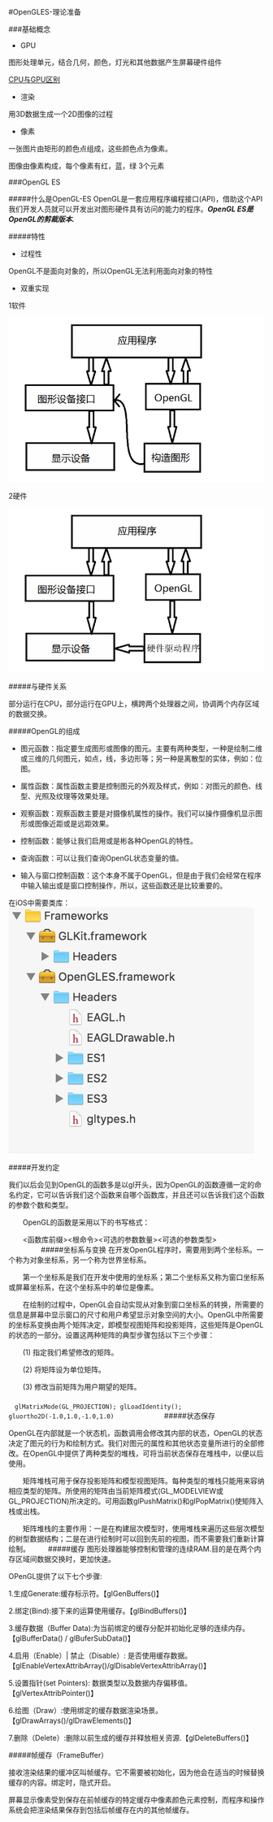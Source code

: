 #OpenGLES-理论准备


###基础概念

- GPU

图形处理单元，结合几何，颜色，灯光和其他数据产生屏幕硬件组件

[CPU与GPU区别](http://www.zhihu.com/question/19903344)

- 渲染

用3D数据生成一个2D图像的过程

- 像素

一张图片由矩形的颜色点组成，这些颜色点为像素。

图像由像素构成，每个像素有红，蓝，绿 3个元素

###OpenGL ES

#####什么是OpenGL-ES
OpenGL是一套应用程序编程接口(API)，借助这个API我们开发人员就可以开发出对图形硬件具有访问的能力的程序。***OpenGL ES是OpenGL的剪裁版本.***


#####特性

- 过程性

OpenGL不是面向对象的，所以OpenGL无法利用面向对象的特性

- 双重实现

1软件

![OpenGL-software](OpenGL-software.png)

2硬件

![OpenGL-hardware](OpenGL-hardware.png)


#####与硬件关系

部分运行在CPU，部分运行在GPU上，横跨两个处理器之间，协调两个内存区域的数据交换。


#####OpenGL的组成
- 图元函数：指定要生成图形或图像的图元。主要有两种类型，一种是绘制二维或三维的几何图元，如点，线，多边形等；另一种是离散型的实体，例如：位图。

- 属性函数：属性函数主要是控制图元的外观及样式，例如：对图元的颜色、线型、光照及纹理等效果处理。

- 观察函数：观察函数主要是对摄像机属性的操作。我们可以操作摄像机显示图形或图像近距或是远距效果。

- 控制函数：能够让我们启用或是彬各种OpenGL的特性。

- 查询函数：可以让我们查询OpenGL状态变量的值。

- 输入与窗口控制函数：这个本身不属于OpenGL，但是由于我们会经常在程序中输入输出或是窗口控制操作，所以，这些函数还是比较重要的。

在iOS中需要类库：
![iOS-OpenGL-FrameWork](iOS-OpenGL-FrameWork.png)


#####开发约定

我们以后会见到OpenGL的函数多是以gl开头，因为OpenGL的函数遵循一定的命名约定，它可以告诉我们这个函数来自哪个函数库，并且还可以告诉我们这个函数的参数个数和类型。

　　OpenGL的函数是采用以下的书写格式：

　　<函数库前缀><根命令><可选的参数数量><可选的参数类型>
　　
　　
#####坐标系与变换
在开发OpenGL程序时，需要用到两个坐标系。一个称为对象坐标系，另一个称为世界坐标系。

　　第一个坐标系是我们在开发中使用的坐标系；第二个坐标系又称为窗口坐标系或屏幕坐标系，在这个坐标系中的单位是像素。

　　在绘制的过程中，OpenGL会自动实现从对象到窗口坐标系的转换，所需要的信息是屏幕中显示窗口的尺寸和用户希望显示对象空间的大小。OpenGL中所需要的坐标系变换由两个矩阵决定，即模型视图矩阵和投影矩阵，这些矩阵是OpenGL的状态的一部分。设置这两种矩阵的典型步骤包括以下三个步骤：

　　(1) 指定我们希望修改的矩阵。

　　(2) 将矩阵设为单位矩阵。

　　(3) 修改当前矩阵为用户期望的矩阵。
　　</br>
　　<code>
　glMatrixMode(GL_PROJECTION);
  glLoadIdentity();
  gluortho2D(-1.0,1.0,-1.0,1.0)
　　</code>
　　
　　
#####状态保存

OpenGL在内部就是一个状态机，函数调用会修改其内部的状态，OpenGL的状态决定了图元的行为和绘制方式。我们对图元的属性和其他状态变量所进行的全部修改。在OpenGL中提供了两种类型的堆栈，可将当前状态保存在堆栈中，以便以后使用。

 

　　矩阵堆栈可用于保存投影矩阵和模型视图矩阵。每种类型的堆栈只能用来容纳相应类型的矩阵。所使用的矩阵由当前矩阵模式(GL_MODELVIEW或GL_PROJECTION)所决定的。可用函数glPushMatrix()和glPopMatrix()使矩阵入栈或出栈。

 

　　矩阵堆栈的主要作用：一是在构建层次模型时，使用堆栈来遍历这些层次模型的树型数据结构；二是在进行绘制时可以回到先前的视图，而不需要我们重新计算绘制。
　　
#####缓存
图形处理器能够控制和管理的连续RAM.目的是在两个内存区域间数据交换时，更加快速。

OPenGL提供了以下七个步骤:

1.生成Generate:缓存标示符。【glGenBuffers()】

2.绑定(Bind):接下来的运算使用缓存。【glBindBuffers()】

3.缓存数据（Buffer Data):为当前绑定的缓存分配并初始化足够的连续内存。【glBufferData() / glBuferSubData()】

4.启用（Enable）| 禁止（Disable）: 是否使用缓存数据。 【glEnableVertexAttribArray()/glDisableVertexAttribArray()】

5.设置指针(set Pointers): 数据类型以及数据内存偏移值。【glVertexAttribPointer()】

6.绘图（Draw）:使用绑定的缓存数据渲染场景。【glDrawArrays()/glDrawElements()】

7.删除（Delete）:删除以前生成的缓存并释放相关资源.【glDeleteBuffers()】


#####帧缓存（FrameBuffer）

接收渲染结果的缓冲区叫帧缓存。它不需要被初始化，因为他会在适当的时候替换缓存的内容。绑定时，隐式开启。

屏幕显示像素受到保存在前帧缓存的特定缓存中像素颜色元素控制，而程序和操作系统会把渲染结果保存到包括后帧缓存在内的其他帧缓存。













